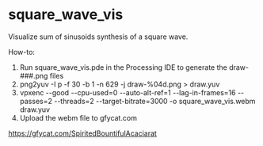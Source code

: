 # square_wave_vis
Visualize sum of sinusoids synthesis of a square wave.

How-to:
  1. Run square_wave_vis.pde in the Processing IDE to generate the draw-###.png
     files
  2. png2yuv -I p -f 30 -b 1 -n 629 -j draw-%04d.png > draw.yuv
  3. vpxenc --good --cpu-used=0 --auto-alt-ref=1 --lag-in-frames=16 --passes=2 --threads=2 --target-bitrate=3000 -o square_wave_vis.webm draw.yuv
  4. Upload the webm file to gfycat.com

https://gfycat.com/SpiritedBountifulAcaciarat

